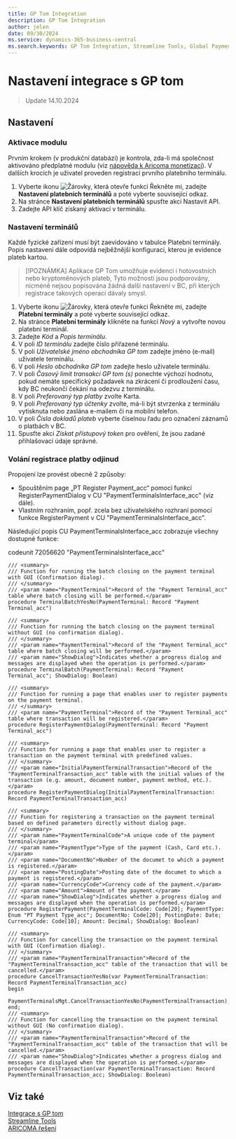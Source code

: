 ```yaml
---
title: GP Tom Integration
description: GP Tom Integration
author: jelen
date: 09/30/2024
ms.service: dynamics-365-business-central
ms.search.keywords: GP Tom Integration, Streamline Tools, Global Payments, settings
---
```

# Nastavení integrace s GP tom
> Update 14.10.2024

## Nastavení

### Aktivace modulu
Prvním krokem (v produkční databázi) je kontrola, zda-li má společnost aktivováno předplatné modulu (viz [nápověda k Aricoma monetizaci](https://www.aricoma.com/docs/cs-cz/dynamics365/business-central/ProductivityPack/monetization.html)).
V dalších krocích je uživatel proveden registrací prvního platebního terminálu.
1. Vyberte ikonu ![Žárovky, která otevře funkci Řekněte mi](media/ui-search/search_small.png "Řekněte mi, co chcete dělat"), zadejte **Nastavení platebních terminálů** a poté vyberte související odkaz.
2.	Na stránce **Nastavení platebních terminálů** spusťte akci Nastavit API.
3.	Zadejte API klíč získaný aktivací v terminálu.

### Nastavení terminálů
Každé fyzické zařízení musí být zaevidováno v tabulce Platební terminály. Popis nastavení dále odpovídá nejběžnější konfiguraci, kterou je evidence plateb kartou.

> [!POZNÁMKA]
>Aplikace GP Tom umožňuje evidenci i hotovostních nebo kryptoměnových plateb, Tyto možnosti jsou podporovány, nicméně nejsou popisována žádná další nastavení v BC, při kterých registrace takových operací dávaly smysl.
1. Vyberte ikonu ![Žárovky, která otevře funkci Řekněte mi](media/ui-search/search_small.png "Řekněte mi, co chcete dělat"), zadejte **Platební terminály** a poté vyberte související odkaz.
2.	Na stránce **Platební terminály** klikněte na funkci *Nový* a vytvořte novou platební terminál.
3.	Zadejte *Kód* a *Popis terminálu*.
4.	V poli *ID terminálu* zadejte číslo přiřazené terminálu.
5.	V poli *Uživatelské jméno obchodníka GP tom* zadejte jméno (e-mail) uživatele terminálu.
6.	V poli *Heslo obchodníka GP tom* zadejte heslo uživatele terminálu.
7.	V poli *Časový limit transakcí GP tom (s)* ponechte výchozí hodnotu, pokud nemáte specifický požadavek na zkrácení či prodloužení času, kdy BC neukončí čekání na odezvu z terminálu.
8.	V poli *Preferovaný typ platby* zvolte Karta. 
9.	V poli *Preferovaný typ účtenky* zvolte, má-li být stvrzenka z terminálu vytisknuta nebo zaslána e-mailem či na mobilní telefon.
10.	V poli *Čísla dokladů plateb* vyberte číselnou řadu pro označení záznamů o platbách v BC.
11.	Spusťte akci *Získat přístupový token* pro ověření, že jsou zadané přihlašovací údaje správné.


### Volání registrace platby odjinud
Propojení lze provést obecně 2 způsoby:
- Spouštěním page „PT Register Payment_acc“ pomocí funkcí RegisterPaymentDialog v CU "PaymentTerminalsInterface_acc" (viz dále).
- Vlastním rozhraním, popř. zcela bez uživatelského rozhraní pomocí funkce RegisterPayment v CU "PaymentTerminalsInterface_acc".

Následující popis CU PaymentTerminalsInterface_acc zobrazuje všechny dostupné funkce:

codeunit 72056620 "PaymentTerminalsInterface_acc"

```al 
/// <summary>
/// Function for running the batch closing on the payment terminal with GUI (Confirmation dialog).
/// </summary>
/// <param name="PaymentTerminal">Record of the "Payment Terminal_acc" table where batch closing will be performed.</param>
procedure TerminalBatchYesNo(PaymentTerminal: Record "Payment Terminal_acc")

/// <summary>
/// Function for running the batch closing on the payment terminal without GUI (no confirmation dialog).
/// </summary>
/// <param name="PaymentTerminal">Record of the "Payment Terminal_acc" table where batch closing will be performed.</param>
/// <param name="ShowDialog">Indicates whether a progress dialog and messages are displayed when the operation is performed.</param>
procedure TerminalBatch(PaymentTerminal: Record "Payment Terminal_acc"; ShowDialog: Boolean)

/// <summary>
/// Function for running a page that enables user to register payments on the payment terminal.
/// </summary>
/// <param name="PaymentTerminal">Record of the "Payment Terminal_acc" table where transaction will be registered.</param>
procedure RegisterPaymentDialog(PaymentTerminal: Record "Payment Terminal_acc")

/// <summary>
/// Function for running a page that enables user to register a transaction on the payment terminal with predefined values.
/// </summary>
/// <param name="InitialPaymentTerminalTransaction">Record of the "PaymentTerminalTransaction_acc" table with the initial values of the transaction (e.g. amount, document number, payment method, etc.).</param>
procedure RegisterPaymentDialog(InitialPaymentTerminalTransaction: Record PaymentTerminalTransaction_acc)

/// <summary>
/// Function for registering a transaction on the payment terminal based on defined parameters directly without dialog page.
/// </summary>
/// <param name="PaymentTerminalCode">A unique code of the payment terminal</param>
/// <param name="PaymentType">Type of the payment (Cash, Card etc.).</param>
/// <param name="DocumentNo">Number of the documet to which a payment is registered.</param>
/// <param name="PostingDate">Posting date of the documet to which a payment is registered.</param>
/// <param name="CurrencyCode">Currency code of the payment.</param>
/// <param name="Amount">Amount of the payment.</param>
/// <param name="ShowDialog">Indicates whether a progress dialog and messages are displayed when the operation is performed.</param>
procedure RegisterPayment(PaymentTerminalCode: Code[20]; PaymentType: Enum "PT Payment Type_acc"; DocumentNo: Code[20]; PostingDate: Date; CurrencyCode: Code[10]; Amount: Decimal; ShowDialog: Boolean)

/// <summary>
/// Function for cancelling the transaction on the payment terminal with GUI (Confirmation dialog).
/// </summary>
/// <param name="PaymentTerminalTransaction">Record of the "PaymentTerminalTransaction_acc" table of the transaction that will be cancelled.</param>
procedure CancelTransactionYesNo(var PaymentTerminalTransaction: Record PaymentTerminalTransaction_acc)
begin
    PaymentTerminalsMgt.CancelTransactionYesNo(PaymentTerminalTransaction);
end;
/// <summary>
/// Function for cancelling the transaction on the payment terminal without GUI (No confirmation dialog).
/// </summary>
/// <param name="PaymentTerminalTransaction">Record of the "PaymentTerminalTransaction_acc" table of the transaction that will be cancelled.</param>
/// <param name="ShowDialog">Indicates whether a progress dialog and messages are displayed when the operation is performed.</param>
procedure CancelTransaction(var PaymentTerminalTransaction: Record PaymentTerminalTransaction_acc; ShowDialog: Boolean)
```

## Viz také
[Integrace s GP tom](gptom-integration.md)  
[Streamline Tools](streamlinetools.md)  
[ARICOMA řešení](solutions.md)
